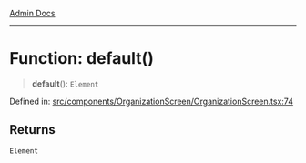 [Admin Docs](/)

***

# Function: default()

> **default**(): `Element`

Defined in: [src/components/OrganizationScreen/OrganizationScreen.tsx:74](https://github.com/PalisadoesFoundation/talawa-admin/blob/main/src/components/OrganizationScreen/OrganizationScreen.tsx#L74)

## Returns

`Element`
